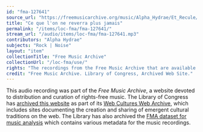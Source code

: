 ```yaml
---
id: "fma-127641"
source_url: "https://freemusicarchive.org/music/Alpha_Hydrae/Et_Recule/Alpha_Hydrae_-_Et_Recule_-_06_Ce_que_lon_ne_reverra_plus_jamais"
title: "Ce que l'on ne reverra plus jamais"
permalink: "/items/loc-fma/fma-127641/"
stream_url: "/audio/items/loc-fma/fma-127641.mp3"
contributors: "Alpha Hydrae"
subjects: "Rock | Noise"
layout: "item"
collectionTitle: "Free Music Archive"
collectionUrl: "/loc-fma/use/"
rights: "The recordings from the Free Music Archive that are available on Citizen DJ have a CC0 1.0 Universal License (Public Domain Dedication) which means you can copy, modify, distribute and perform the work, even for commercial purposes, all without asking permission."
credit: "Free Music Archive. Library of Congress, Archived Web Site."
---
```


This audio recording was part of the _Free Music Archive_, a website devoted to distribution and curation of rights-free music. The Library of Congress has [archived this website](https://www.loc.gov/item/lcwaN0026492/) as part of its [Web Cultures Web Archive](https://www.loc.gov/collections/web-cultures-web-archive/about-this-collection/), which includes sites documenting the creation and sharing of emergent cultural traditions on the web. The Library has also archived the [FMA dataset for music analysis](https://catalog.loc.gov/vwebv/search?searchCode=LCCN&searchArg=2018655052&searchType=1&permalink=y) which contains various metadata for the music recordings.